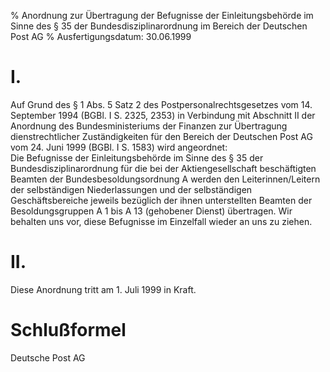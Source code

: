 % Anordnung zur Übertragung der Befugnisse der Einleitungsbehörde im Sinne des § 35 der Bundesdisziplinarordnung im Bereich der Deutschen Post AG
% Ausfertigungsdatum: 30.06.1999
 
# I.

Auf Grund des § 1 Abs. 5 Satz 2 des Postpersonalrechtsgesetzes vom 14. September 1994 (BGBl. I S. 2325, 2353) in Verbindung mit Abschnitt II der Anordnung des Bundesministeriums der Finanzen zur Übertragung dienstrechtlicher Zuständigkeiten für den Bereich der Deutschen Post AG vom 24. Juni 1999 (BGBl. I S. 1583) wird angeordnet:  
Die Befugnisse der Einleitungsbehörde im Sinne des § 35 der Bundesdisziplinarordnung für die bei der Aktiengesellschaft beschäftigten Beamten der Bundesbesoldungsordnung A werden den Leiterinnen/Leitern der selbständigen Niederlassungen und der selbständigen Geschäftsbereiche jeweils bezüglich der ihnen unterstellten Beamten der Besoldungsgruppen A 1 bis A 13 (gehobener Dienst) übertragen. Wir behalten uns vor, diese Befugnisse im Einzelfall wieder an uns zu ziehen.

# II.

Diese Anordnung tritt am 1. Juli 1999 in Kraft.

# Schlußformel

Deutsche Post AG
